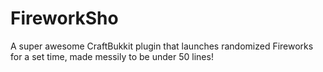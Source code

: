 FireworkSho
===========

A super awesome CraftBukkit plugin that launches randomized Fireworks for a set time, made messily to be under 50 lines!

